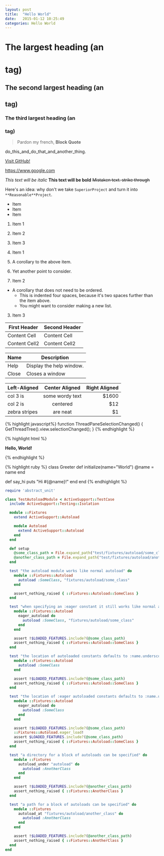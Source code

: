 ```yaml
---
layout: post
title:  "Hello World"
date:   2015-01-12 10:25:49
categories: Hello World
---
```


# The largest heading (an <h1> tag)
## The second largest heading (an <h2> tag)
### The third largest heading (an <h3> tag)

> Pardon my french, **Block Quote**

do_this_and_do_that_and_another_thing.

[Visit GitHub!](www.github.com)

https://www.google.com

*This text will be italic*
**This text will be bold**
~~Mistaken text. strike through~~

Here's an idea: why don't we take `SuperiorProject` and turn it into `**Reasonable**Project`.

* Item
* Item
* Item

1. Item 1
2. Item 2
3. Item 3

1. Item 1
  1. A corollary to the above item.
  2. Yet another point to consider.
2. Item 2
  * A corollary that does not need to be ordered.
    * This is indented four spaces, because it's two spaces further than the item above.
    * You might want to consider making a new list.
3. Item 3

First Header | Second Header
-------------|---------------
Content Cell | Content Cell
Content Cell2| Content Cell2

| Name | Description          |
| ------------- | ----------- |
| Help      | Display the help window.|
| Close     | Closes a window     |

| Left-Aligned  | Center Aligned  | Right Aligned |
| :------------ |:---------------:| -----:|
| col 3 is      | some wordy text | $1600 |
| col 2 is      | centered        |   $12 |
| zebra stripes | are neat        |    $1 |

{% highlight javascript%}
function ThreadPaneSelectionChanged()
{
	GetThreadTree().view.selectionChanged();
}
{% endhighlight %}

{% highlight html %}
<html>
  <head><title>Title!</title></head>
  <body>
    <p id="foo">Hello, World!</p>
    <script type="text/javascript">var a = 1;</script>
    <style type="text/css">#foo { font-weight: bold; }</style>
  </body>
</html>
{% endhighlight %}

{% highlight ruby %}
class Greeter
  def initialize(name="World")
    @name = name
  end

  def say_hi
    puts "Hi #{@name}!"
  end
end
{% endhighlight %}

```ruby
require 'abstract_unit'

class TestAutoloadModule < ActiveSupport::TestCase
  include ActiveSupport::Testing::Isolation

  module ::Fixtures
    extend ActiveSupport::Autoload

    module Autoload
      extend ActiveSupport::Autoload
    end
  end

  def setup
    @some_class_path = File.expand_path("test/fixtures/autoload/some_class.rb")
    @another_class_path = File.expand_path("test/fixtures/autoload/another_class.rb")
  end

  test "the autoload module works like normal autoload" do
    module ::Fixtures::Autoload
      autoload :SomeClass, "fixtures/autoload/some_class"
    end

    assert_nothing_raised { ::Fixtures::Autoload::SomeClass }
  end

  test "when specifying an :eager constant it still works like normal autoload by default" do
    module ::Fixtures::Autoload
      eager_autoload do
        autoload :SomeClass, "fixtures/autoload/some_class"
      end
    end

    assert !$LOADED_FEATURES.include?(@some_class_path)
    assert_nothing_raised { ::Fixtures::Autoload::SomeClass }
  end

  test "the location of autoloaded constants defaults to :name.underscore" do
    module ::Fixtures::Autoload
      autoload :SomeClass
    end

    assert !$LOADED_FEATURES.include?(@some_class_path)
    assert_nothing_raised { ::Fixtures::Autoload::SomeClass }
  end

  test "the location of :eager autoloaded constants defaults to :name.underscore" do
    module ::Fixtures::Autoload
      eager_autoload do
        autoload :SomeClass
      end
    end

    assert !$LOADED_FEATURES.include?(@some_class_path)
    ::Fixtures::Autoload.eager_load!
    assert $LOADED_FEATURES.include?(@some_class_path)
    assert_nothing_raised { ::Fixtures::Autoload::SomeClass }
  end

  test "a directory for a block of autoloads can be specified" do
    module ::Fixtures
      autoload_under "autoload" do
        autoload :AnotherClass
      end
    end

    assert !$LOADED_FEATURES.include?(@another_class_path)
    assert_nothing_raised { ::Fixtures::AnotherClass }
  end

  test "a path for a block of autoloads can be specified" do
    module ::Fixtures
      autoload_at "fixtures/autoload/another_class" do
        autoload :AnotherClass
      end
    end

    assert !$LOADED_FEATURES.include?(@another_class_path)
    assert_nothing_raised { ::Fixtures::AnotherClass }
  end
end
```

